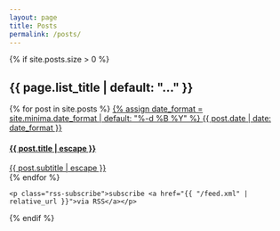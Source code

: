 ```yaml
---
layout: page
title: Posts
permalink: /posts/
---
```


<div class="home">

  {% if site.posts.size > 0 %}
  <h2 class="post-list-heading">{{ page.list_title | default: "..." }}</h2>
    <div class="post-list">
      {% for post in site.posts %}
        <a class="post-link-container" href="{{ post.url | relative_url }}">
          {% assign date_format = site.minima.date_format | default: "%-d %B %Y" %}
          <span class="post-meta">{{ post.date | date: date_format }}</span>
          <h4>
            {{ post.title | escape }}
          </h4>
          <span> {{ post.subtitle | escape }}</span>
          <div class="post-thumbnail-image"></div>
        </a>
      {% endfor %}
    </div>

    <p class="rss-subscribe">subscribe <a href="{{ "/feed.xml" | relative_url }}">via RSS</a></p>
  {% endif %}

</div>
